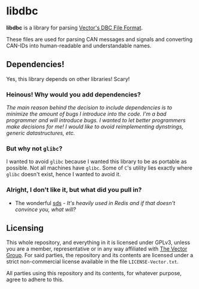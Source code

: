 # libdbc

**libdbc** is a library for parsing [Vector's DBC File
Format](http://mcu.so/Microcontroller/Automotive/DBC_File_Format_Documentation.pdf).

These files are used for parsing CAN messages and signals and converting
CAN-IDs into human-readable and understandable names.

## Dependencies!

Yes, this library depends on other libraries! Scary!

### Heinous! Why would you add dependencies?

*The main reason behind the decision to include dependencies is to minimize the
amount of bugs I introduce into the code. I'm a bad programmer and will
introduce bugs. I wanted to let better programmers make decisions for me! I
would like to avoid reimplementing dynstrings, generic datastructures, etc.*

### But why not `glibc`?

I wanted to avoid `glibc` because I wanted this library to be as portable as
possible. Not all machines have `glibc`. Some of `C`'s utility lies exactly
where `glibc` doesn't exist, hence I wanted to avoid it.

### Alright, I don't like it, but what did you pull in?

* The wonderful [sds](https://github.com/antirez/sds) - *It's heavily used in
  Redis and if that doesn't convince you, what will?*

## Licensing

This whole repository, and everything in it is licensed under GPLv3, unless
you are a member, representative or in any way affiliated with [The Vector
Group](https://www.vector.com/us/en/). For said parties, the repository and its
contents are licensed under a strict non-commercial license available in the
file `LICENSE-Vector.txt`.

All parties using this repository and its contents, for whatever purpose, agree
to adhere to this.
